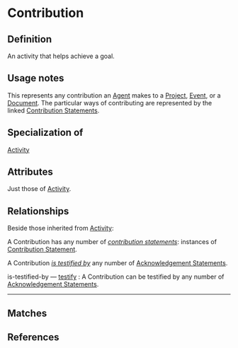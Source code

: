 # Contribution

## Definition
An activity that helps achieve a goal.

## Usage notes
This represents any contribution an [Agent](../entities/Agent.md) makes to a [Project](../entities/Contribution_to_Project.md), [Event](../entities/Contribution_to_Event.md), or a [Document](../entities/Contribution_to_Document.md).
The particular ways of contributing are represented by the linked [Contribution Statements](../entities/Contribution_Statement.md).

## Specialization of
[Activity](../entities/Activity.md)

## Attributes
Just those of [Activity](../entities/Activity.md).

## Relationships
Beside those inherited from [Activity](../entities/Activity.md#relationships):

<a name="rel__has-contribution-statement">A Contribution has any number of *[contribution statements](../entities/Contribution_Statement.md#user-content-rel__contribution)*: instances of [Contribution Statement](../entities/Contribution_Statement.md).</a>

<a name="rel__is-testified-by">A Contribution *[is testified by](../entities/Acknowledgement_Statement.md#user-content-rel__testifies)* any number of [Acknowledgement Statements](../entities/Acknowledgement_Statement.md).</a>

<a name="rel__is-testified-by">is-testified-by</a> — [testify](../entities/Acknowledgement_Statement.md#user-content-rel__testify) : A Contribution can be testified by any number of [Acknowledgement Statements](../entities/Acknowledgement_Statement.md).

---
## Matches

## References

